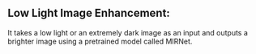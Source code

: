 ## Low Light Image Enhancement: 

It takes a low light or an extremely dark image as an input and outputs a brighter image using a pretrained model called MIRNet.
